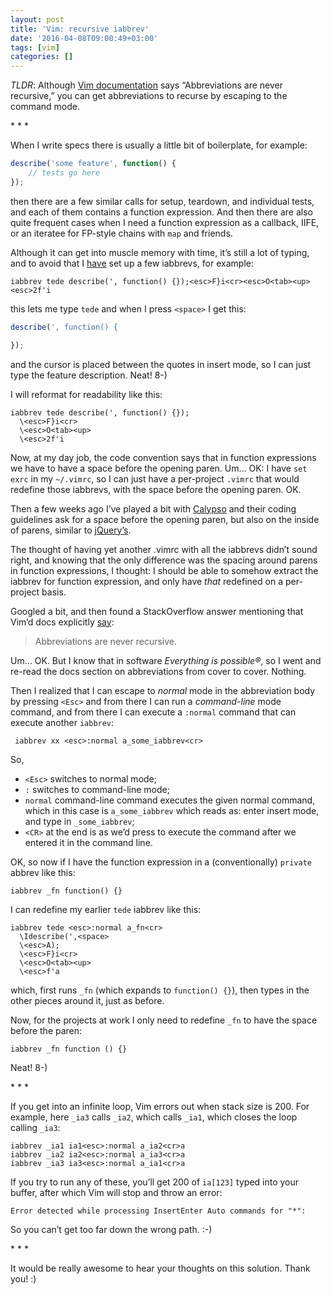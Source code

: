 ```yaml
---
layout: post
title: 'Vim: recursive iabbrev'
date: '2016-04-08T09:00:49+03:00'
tags: [vim]
categories: []
---
```

*TLDR*: Although
[Vim documentation](http://vimdoc.sourceforge.net/htmldoc/map.html#Abbreviations)
says “Abbreviations are never recursive,” you can get abbreviations to
recurse by escaping to the command mode.

\* * *

When I write specs there is usually a little bit of boilerplate, for example:

```js
describe('some feature', function() {
    // tests go here
});
```

then there are a few similar calls for setup, teardown, and individual
tests, and each of them contains a function expression. And then there
are also quite frequent cases when I need a function expression as a
callback, IIFE, or an iteratee for FP-style chains with `map` and
friends.

Although it can get into muscle memory with time, it’s still a lot of
typing, and to avoid that I
[have](https://github.com/gurdiga/dotfiles/commit/8168f8134e205f69f0f9951c350054f35d543b0c)
set up a few iabbrevs, for example:

```
iabbrev tede describe(', function() {});<esc>F}i<cr><esc>O<tab><up><esc>2f'i
```

this lets me type `tede` and when I press `<space>` I get this:

```js
describe(', function() {

});
```

and the cursor is placed between the quotes in insert mode, so I can
just type the feature description. Neat! 8-)

I will reformat for readability like this:

```
iabbrev tede describe(', function() {});
  \<esc>F}i<cr>
  \<esc>O<tab><up>
  \<esc>2f'i
```

Now, at my day job, the code convention says that in function
expressions we have to have a space before the opening paren. Um… OK: I
have `set exrc` in my `~/.vimrc`, so I can just have a per-project
`.vimrc` that would redefine those iabbrevs, with the space before the
opening paren. OK.

Then a few weeks ago I’ve played a bit with
[Calypso](https://github.com/Automattic/wp-calypso) and their coding
guidelines ask for a space before the opening paren, but also on the
inside of parens, similar to
[jQuery’s](https://contribute.jquery.org/style-guide/js/).

The thought of having yet another .vimrc with all the iabbrevs didn’t
sound right, and knowing that the only difference was the spacing around
parens in function expressions, I thought: I should be able to somehow
extract the iabbrev for function expression, and only have _that_
redefined on a per-project basis.

Googled a bit, and then found a StackOverflow answer mentioning that
Vim’d docs explicitly
[say](http://vimdoc.sourceforge.net/htmldoc/map.html#Abbreviations):

> Abbreviations are never recursive.

Um… OK. But I know that in software *Everything is possible®*, so I went
and re-read the docs section on abbreviations from cover to cover.
Nothing.

Then I realized that I can escape to _normal_ mode in the abbreviation
body by pressing `<Esc>` and from there I can run a _command-line_ mode
command, and from there I can execute a `:normal` command that can
execute another `iabbrev`:

```
 iabbrev xx <esc>:normal a_some_iabbrev<cr>
```

So,

* `<Esc>` switches to normal mode;
* `:` switches to command-line mode;
* `normal` command-line command executes the given normal command, which
	in this case is `a_some_iabbrev` which reads as: enter insert mode,
	and type in `_some_iabbrev`;
* `<CR>` at the end is as we’d press  to execute the command after we
	entered it in the command line.

OK, so now if I have the function expression in a (conventionally)
`private` abbrev like this:

```
iabbrev _fn function() {}
```

I can redefine my earlier `tede` iabbrev like this:

```
iabbrev tede <esc>:normal a_fn<cr>
  \Idescribe(',<space>
  \<esc>A);
  \<esc>F}i<cr>
  \<esc>O<tab><up>
  \<esc>f'a
```

which, first runs `_fn` (which expands to `function() {}`), then types
in the other pieces around it, just as before.

Now, for the projects at work I only need to redefine `_fn` to have the
space before the paren:

```
iabbrev _fn function () {}
```

Neat! 8-)

\* * *

If you get into an infinite loop, Vim errors out when stack size is 200.
For example, here `_ia3` calls `_ia2`, which calls `_ia1`, which closes
the loop calling `_ia3`:

```
iabbrev _ia1 ia1<esc>:normal a_ia2<cr>a
iabbrev _ia2 ia2<esc>:normal a_ia3<cr>a
iabbrev _ia3 ia3<esc>:normal a_ia1<cr>a
```

If you try to run any of these, you’ll get 200 of `ia[123]` typed into
your buffer, after which Vim will stop and throw an error:

```
Error detected while processing InsertEnter Auto commands for "*":
```

So you can’t get too far down the wrong path. :-)

\* * *

It would be really awesome to hear your thoughts on this solution.
Thank you! :)
